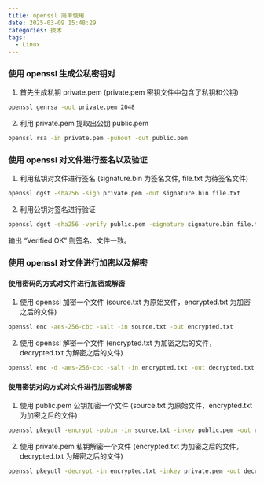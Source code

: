 ```yaml
---
title: openssl 简单使用
date: 2025-03-09 15:48:29
categories: 技术
tags:
  - Linux
---
```


### 使用 openssl 生成公私密钥对

1. 首先生成私钥 private.pem (private.pem 密钥文件中包含了私钥和公钥) 

```bash
openssl genrsa -out private.pem 2048
```

2. 利用 private.pem 提取出公钥 public.pem

```bash
openssl rsa -in private.pem -pubout -out public.pem
```

<!-- more -->

### 使用 openssl 对文件进行签名以及验证

1. 利用私钥对文件进行签名 (signature.bin 为签名文件, file.txt 为待签名文件)

```bash
openssl dgst -sha256 -sign private.pem -out signature.bin file.txt
```

2. 利用公钥对签名进行验证

```bash
openssl dgst -sha256 -verify public.pem -signature signature.bin file.txt
```

输出 “Verified OK” 则签名、文件一致。

### 使用 openssl 对文件进行加密以及解密

#### 使用密码的方式对文件进行加密或解密

1. 使用 openssl 加密一个文件 (source.txt 为原始文件，encrypted.txt 为加密之后的文件)

```bash
openssl enc -aes-256-cbc -salt -in source.txt -out encrypted.txt
```

2. 使用 openssl 解密一个文件 (encrypted.txt 为加密之后的文件，decrypted.txt 为解密之后的文件)

```bash
openssl enc -d -aes-256-cbc -salt -in encrypted.txt -out decrypted.txt
```

#### 使用密钥对的方式对文件进行加密或解密

1. 使用 public.pem 公钥加密一个文件 (source.txt 为原始文件，encrypted.txt 为加密之后的文件)

```bash
openssl pkeyutl -encrypt -pubin -in source.txt -inkey public.pem -out encrypted.txt
```

2. 使用 private.pem 私钥解密一个文件 (encrypted.txt 为加密之后的文件，decrypted.txt 为解密之后的文件)

```bash
openssl pkeyutl -decrypt -in encrypted.txt -inkey private.pem -out decrypted.txt
```
